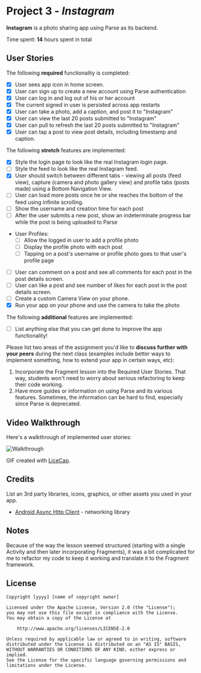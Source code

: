 # Project 3 - *Instagram*

**Instagram** is a photo sharing app using Parse as its backend.

Time spent: **14** hours spent in total

## User Stories

The following **required** functionality is completed:

- [X] User sees app icon in home screen.
- [X] User can sign up to create a new account using Parse authentication
- [X] User can log in and log out of his or her account
- [X] The current signed in user is persisted across app restarts
- [X] User can take a photo, add a caption, and post it to "Instagram"
- [X] User can view the last 20 posts submitted to "Instagram"
- [X] User can pull to refresh the last 20 posts submitted to "Instagram"
- [X] User can tap a post to view post details, including timestamp and caption.

The following **stretch** features are implemented:

- [X] Style the login page to look like the real Instagram login page.
- [ ] Style the feed to look like the real Instagram feed.
- [X] User should switch between different tabs - viewing all posts (feed view), capture (camera and photo gallery view) and profile tabs (posts made) using a Bottom Navigation View.
- [ ] User can load more posts once he or she reaches the bottom of the feed using infinite scrolling.
- [ ] Show the username and creation time for each post
- [ ] After the user submits a new post, show an indeterminate progress bar while the post is being uploaded to Parse
- User Profiles:
  - [ ] Allow the logged in user to add a profile photo
  - [ ] Display the profile photo with each post
  - [ ] Tapping on a post's username or profile photo goes to that user's profile page
- [ ] User can comment on a post and see all comments for each post in the post details screen.
- [ ] User can like a post and see number of likes for each post in the post details screen.
- [ ] Create a custom Camera View on your phone.
- [X] Run your app on your phone and use the camera to take the photo

The following **additional** features are implemented:

- [ ] List anything else that you can get done to improve the app functionality!

Please list two areas of the assignment you'd like to **discuss further with your peers** during the next class (examples include better ways to implement something, how to extend your app in certain ways, etc):

1. Incorporate the Fragment lesson into the Required User Stories. That way, students won't need to worry about serious refactoring to keep their code working.
2. Have more guides or information on using Parse and its various features. Sometimes, the information can be hard to find, especially
since Parse is deprecated.

## Video Walkthrough

Here's a walkthrough of implemented user stories:

![Walkthrough](InstagramGIF.gif)

GIF created with [LiceCap](http://www.cockos.com/licecap/).

## Credits

List an 3rd party libraries, icons, graphics, or other assets you used in your app.

- [Android Async Http Client](http://loopj.com/android-async-http/) - networking library


## Notes

Because of the way the lesson seemed structured (starting with a single Activity and then later incorporating Fragments), 
it was a bit complicated for me to refactor my code to keep it working and translate it to the Fragment framework.

## License

    Copyright [yyyy] [name of copyright owner]

    Licensed under the Apache License, Version 2.0 (the "License");
    you may not use this file except in compliance with the License.
    You may obtain a copy of the License at

        http://www.apache.org/licenses/LICENSE-2.0

    Unless required by applicable law or agreed to in writing, software
    distributed under the License is distributed on an "AS IS" BASIS,
    WITHOUT WARRANTIES OR CONDITIONS OF ANY KIND, either express or implied.
    See the License for the specific language governing permissions and
    limitations under the License.
